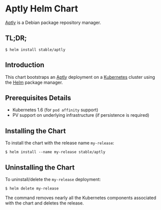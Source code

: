 # Aptly Helm Chart

[Aptly](https://aptly.info) is a Debian package repository manager.

## TL;DR;

```console
$ helm install stable/aptly
```

## Introduction

This chart bootstraps an [Aptly](https://aptly.info) deployment on a [Kubernetes](https://kubernetes.io) cluster using the [Helm](https://helm.sh) package manager.

## Prerequisites Details

* Kubernetes 1.6 (for `pod affinity` support)
* PV support on underlying infrastructure (if persistence is required)

## Installing the Chart

To install the chart with the release name `my-release`:

```console
$ helm install --name my-release stable/aptly
```

## Uninstalling the Chart

To uninstall/delete the `my-release` deployment:

```console
$ helm delete my-release
```

The command removes nearly all the Kubernetes components associated with the chart and deletes the release.

